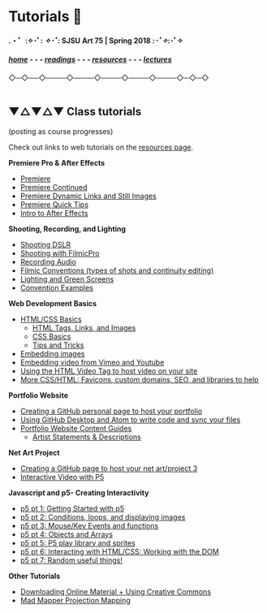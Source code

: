 
# Tutorials 📝

#### .・゜:✧･ﾟ: *✧･ﾟ:* SJSU Art 75 | Spring 2018 *:･ﾟ✧*:･ﾟ✧

#### ***[home](..) - - - [readings](../readings) - - - [resources](/resources) - - - [lectures](/..lectures)***
 ◇─◇──◇────◇────◇────◇────◇────◇─◇─◇
 <br> <br>

## ▼△▼△▼ Class tutorials

(posting as course progresses)

Check out links to web tutorials on the [resources page](../resources).


**Premiere Pro & After Effects**
* [Premiere](tuts/01_Premiere)
* [Premiere Continued](tuts/01b_PremiereContinued)
* [Premiere Dynamic Links and Still Images](tuts/01c_PremiereDynamicLinks)
* [Premiere Quick Tips](tuts/01d_PremiereQuickTips)
* [Intro to After Effects](tuts/01e_afterEffects)

**Shooting, Recording, and Lighting**
* [Shooting DSLR](tuts/02a_shootingDSLR)
* [Shooting with FilmicPro](tuts/02b_shootingFilmicPro)
* [Recording Audio](tuts/02c_recordingAudio)
* [Filmic Conventions (types of shots and continuity editing)](tuts/02d_filmicConventions)
* [Lighting and Green Screens](tuts/02f_lightingAndGreenScreen)
* [Convention Examples](tuts/02e_ConventionExamples)

**Web Development Basics**
* [HTML/CSS Basics](tuts/03a_introToInternet)
  * [HTML Tags, Links, and Images](https://github.com/art75/SJSU-art75/tree/master/tutorials/tuts/03a_introToInternet#html-basics)
  * [CSS Basics](https://github.com/art75/SJSU-art75/tree/master/tutorials/tuts/03a_introToInternet#-css-basics)
  * [Tips and Tricks](https://github.com/art75/SJSU-art75/tree/master/tutorials/tuts/03a_introToInternet#-tips-and-tricks-and-bells-and-whistles)
* [Embedding images](tuts/03f_embeddingImages)
* [Embedding video from Vimeo and Youtube](tuts/03g_embeddingVideo_vimeoYouTube)
* [Using the HTML Video Tag to host video on your site](tuts/03h_HTML5-video-tag)
* [More CSS/HTML: Favicons, custom domains, SEO, and libraries to help](tuts/03d_moreHTMLCSS)


**Portfolio Website**
* [Creating a GitHub personal page to host your portfolio](tuts/03a_gitHubPageSetup)
* [Using GitHub Desktop and Atom to write code and sync your files](tuts/03b_gitHubDesktop-atom)
* [Portfolio Website Content Guides](tuts/03e_WebPortfolio_Content)
  * [Artist Statements & Descriptions](https://github.com/art75/SJSU-art75/tree/master/tutorials/tuts/03e_WebPortfolio_Content#artist-statements)

**Net Art Project**
* [Creating a GitHub page to host your net art/project 3](tuts/04a_netArt_repositorySetup)
* [Interactive Video with P5](tuts/04b_interactiveVideoWithP5)

**Javascript and p5- Creating Interactivity**
* [p5 pt 1: Getting Started with p5](tuts/05a_p5_1_gettingStarted)
* [p5 pt 2: Conditions, loops, and displaying images](tuts/05b_p5_2_conditionals-loops-images)
* [p5 pt 3: Mouse/Key Events and functions](tuts/05c_p5_3_eventsAndFunctions)
* [p5 pt 4: Objects and Arrays](tuts/05d_p5_4_objectsAndArrays)
* [p5 pt 5: P5 play library and sprites](tuts/05e_p5_5_p5Play-sprites)
* [p5 pt 6: Interacting with HTML/CSS: Working with the DOM](tuts/05f_p5_6_workingWithDOM)
* [p5 pt 7: Random useful things!](tuts/05g_p5_7_randomUsefulThings)

**Other Tutorials**
* [Downloading Online Material + Using Creative Commons](tuts/Creative_Commons)
* [Mad Mapper Projection Mapping](tuts/MadMapper)
